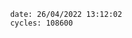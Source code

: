 

                date: 26/04/2022 13:12:02
                cycles: 108600

                         